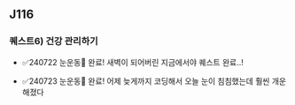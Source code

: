 ## J116 
### 퀘스트6) 건강 관리하기
- ✅240722 눈운동👀 완료! 새벽이 되어버린 지금에서야 퀘스트 완료..!
  
- ✅240723 눈운동👀 완료! 어제 늦게까지 코딩해서 오늘 눈이 침침했는데 훨씬 개운해졌다
